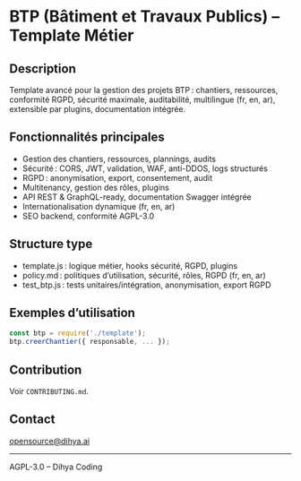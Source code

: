 # BTP (Bâtiment et Travaux Publics) – Template Métier

## Description
Template avancé pour la gestion des projets BTP : chantiers, ressources, conformité RGPD, sécurité maximale, auditabilité, multilingue (fr, en, ar), extensible par plugins, documentation intégrée.

## Fonctionnalités principales
- Gestion des chantiers, ressources, plannings, audits
- Sécurité : CORS, JWT, validation, WAF, anti-DDOS, logs structurés
- RGPD : anonymisation, export, consentement, audit
- Multitenancy, gestion des rôles, plugins
- API REST & GraphQL-ready, documentation Swagger intégrée
- Internationalisation dynamique (fr, en, ar)
- SEO backend, conformité AGPL-3.0

## Structure type
- template.js : logique métier, hooks sécurité, RGPD, plugins
- policy.md : politiques d’utilisation, sécurité, rôles, RGPD (fr, en, ar)
- test_btp.js : tests unitaires/intégration, anonymisation, export RGPD

## Exemples d’utilisation
```js
const btp = require('./template');
btp.creerChantier({ responsable, ... });
```

## Contribution
Voir `CONTRIBUTING.md`.

## Contact
opensource@dihya.ai

---
AGPL-3.0 – Dihya Coding
